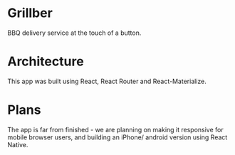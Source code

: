 # Grillber #

BBQ delivery service at the touch of a button.

# Architecture #

This app was built using React, React Router and React-Materialize.

# Plans #

The app is far from finished - we are planning on making it responsive for mobile browser users, and building an iPhone/ android version using React Native.
